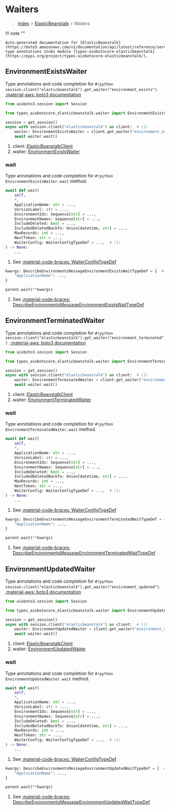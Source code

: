 # Waiters

> [Index](../README.md) > [ElasticBeanstalk](./README.md) > Waiters

!!! note ""

    Auto-generated documentation for [ElasticBeanstalk](https://boto3.amazonaws.com/v1/documentation/api/latest/reference/services/elasticbeanstalk.html#ElasticBeanstalk)
    type annotations stubs module [types-aiobotocore-elasticbeanstalk](https://pypi.org/project/types-aiobotocore-elasticbeanstalk/).

## EnvironmentExistsWaiter

Type annotations and code completion for `#!python session.client("elasticbeanstalk").get_waiter("environment_exists")`.
[:material-aws: boto3 documentation](https://boto3.amazonaws.com/v1/documentation/api/latest/reference/services/elasticbeanstalk.html#ElasticBeanstalk.Waiter.EnvironmentExists)

```python title="Usage example"
from aioboto3.session import Session

from types_aiobotocore_elasticbeanstalk.waiter import EnvironmentExistsWaiter

session = get_session()
async with session.client("elasticbeanstalk") as client:  # (1)
    waiter: EnvironmentExistsWaiter = client.get_waiter("environment_exists")  # (2)
    await waiter.wait()
```

1. client: [ElasticBeanstalkClient](./client.md)
2. waiter: [EnvironmentExistsWaiter](./waiters.md#environmentexistswaiter)


### wait

Type annotations and code completion for `#!python EnvironmentExistsWaiter.wait` method.

```python title="Method definition"
await def wait(
    self,
    *,
    ApplicationName: str = ...,
    VersionLabel: str = ...,
    EnvironmentIds: Sequence[str] = ...,
    EnvironmentNames: Sequence[str] = ...,
    IncludeDeleted: bool = ...,
    IncludedDeletedBackTo: Union[datetime, str] = ...,
    MaxRecords: int = ...,
    NextToken: str = ...,
    WaiterConfig: WaiterConfigTypeDef = ...,  # (1)
) -> None:
    ...
```

1. See [:material-code-braces: WaiterConfigTypeDef](./type_defs.md#waiterconfigtypedef) 


```python title="Usage example with kwargs"
kwargs: DescribeEnvironmentsMessageEnvironmentExistsWaitTypeDef = {  # (1)
    "ApplicationName": ...,
}

parent.wait(**kwargs)
```

1. See [:material-code-braces: DescribeEnvironmentsMessageEnvironmentExistsWaitTypeDef](./type_defs.md#describeenvironmentsmessageenvironmentexistswaittypedef) 
## EnvironmentTerminatedWaiter

Type annotations and code completion for `#!python session.client("elasticbeanstalk").get_waiter("environment_terminated")`.
[:material-aws: boto3 documentation](https://boto3.amazonaws.com/v1/documentation/api/latest/reference/services/elasticbeanstalk.html#ElasticBeanstalk.Waiter.EnvironmentTerminated)

```python title="Usage example"
from aioboto3.session import Session

from types_aiobotocore_elasticbeanstalk.waiter import EnvironmentTerminatedWaiter

session = get_session()
async with session.client("elasticbeanstalk") as client:  # (1)
    waiter: EnvironmentTerminatedWaiter = client.get_waiter("environment_terminated")  # (2)
    await waiter.wait()
```

1. client: [ElasticBeanstalkClient](./client.md)
2. waiter: [EnvironmentTerminatedWaiter](./waiters.md#environmentterminatedwaiter)


### wait

Type annotations and code completion for `#!python EnvironmentTerminatedWaiter.wait` method.

```python title="Method definition"
await def wait(
    self,
    *,
    ApplicationName: str = ...,
    VersionLabel: str = ...,
    EnvironmentIds: Sequence[str] = ...,
    EnvironmentNames: Sequence[str] = ...,
    IncludeDeleted: bool = ...,
    IncludedDeletedBackTo: Union[datetime, str] = ...,
    MaxRecords: int = ...,
    NextToken: str = ...,
    WaiterConfig: WaiterConfigTypeDef = ...,  # (1)
) -> None:
    ...
```

1. See [:material-code-braces: WaiterConfigTypeDef](./type_defs.md#waiterconfigtypedef) 


```python title="Usage example with kwargs"
kwargs: DescribeEnvironmentsMessageEnvironmentTerminatedWaitTypeDef = {  # (1)
    "ApplicationName": ...,
}

parent.wait(**kwargs)
```

1. See [:material-code-braces: DescribeEnvironmentsMessageEnvironmentTerminatedWaitTypeDef](./type_defs.md#describeenvironmentsmessageenvironmentterminatedwaittypedef) 
## EnvironmentUpdatedWaiter

Type annotations and code completion for `#!python session.client("elasticbeanstalk").get_waiter("environment_updated")`.
[:material-aws: boto3 documentation](https://boto3.amazonaws.com/v1/documentation/api/latest/reference/services/elasticbeanstalk.html#ElasticBeanstalk.Waiter.EnvironmentUpdated)

```python title="Usage example"
from aioboto3.session import Session

from types_aiobotocore_elasticbeanstalk.waiter import EnvironmentUpdatedWaiter

session = get_session()
async with session.client("elasticbeanstalk") as client:  # (1)
    waiter: EnvironmentUpdatedWaiter = client.get_waiter("environment_updated")  # (2)
    await waiter.wait()
```

1. client: [ElasticBeanstalkClient](./client.md)
2. waiter: [EnvironmentUpdatedWaiter](./waiters.md#environmentupdatedwaiter)


### wait

Type annotations and code completion for `#!python EnvironmentUpdatedWaiter.wait` method.

```python title="Method definition"
await def wait(
    self,
    *,
    ApplicationName: str = ...,
    VersionLabel: str = ...,
    EnvironmentIds: Sequence[str] = ...,
    EnvironmentNames: Sequence[str] = ...,
    IncludeDeleted: bool = ...,
    IncludedDeletedBackTo: Union[datetime, str] = ...,
    MaxRecords: int = ...,
    NextToken: str = ...,
    WaiterConfig: WaiterConfigTypeDef = ...,  # (1)
) -> None:
    ...
```

1. See [:material-code-braces: WaiterConfigTypeDef](./type_defs.md#waiterconfigtypedef) 


```python title="Usage example with kwargs"
kwargs: DescribeEnvironmentsMessageEnvironmentUpdatedWaitTypeDef = {  # (1)
    "ApplicationName": ...,
}

parent.wait(**kwargs)
```

1. See [:material-code-braces: DescribeEnvironmentsMessageEnvironmentUpdatedWaitTypeDef](./type_defs.md#describeenvironmentsmessageenvironmentupdatedwaittypedef) 

